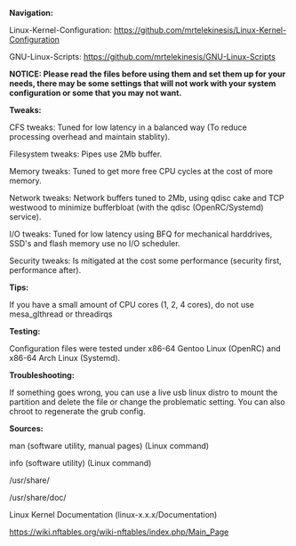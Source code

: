 **Navigation:**

Linux-Kernel-Configuration: https://github.com/mrtelekinesis/Linux-Kernel-Configuration
 
GNU-Linux-Scripts: https://github.com/mrtelekinesis/GNU-Linux-Scripts

**NOTICE: Please read the files before using them and set them up for your needs, there may be some settings that will not work with your system configuration or some that you may not want.**

**Tweaks:**

CFS tweaks: Tuned for low latency in a balanced way (To reduce processing overhead and maintain stablity).

Filesystem tweaks: Pipes use 2Mb buffer.

Memory tweaks: Tuned to get more free CPU cycles at the cost of more memory.

Network tweaks: Network buffers tuned to 2Mb, using qdisc cake and TCP westwood to minimize bufferbloat (with the qdisc (OpenRC/Systemd) service).

I/O tweaks: Tuned for low latency using BFQ for mechanical harddrives, SSD's and flash memory use no I/O scheduler.

Security tweaks: Is mitigated at the cost some performance (security first, performance after).

**Tips:**

If you have a small amount of CPU cores (1, 2, 4 cores), do not use mesa_glthread or threadirqs

**Testing:**

Configuration files were tested under x86-64 Gentoo Linux (OpenRC) and x86-64 Arch Linux (Systemd).

**Troubleshooting:**

If something goes wrong, you can use a live usb linux distro to mount the partition and delete the file or change the problematic setting. You can also chroot to regenerate the grub config.

**Sources:**

man (software utility, manual pages) (Linux command)

info (software utility) (Linux command)

/usr/share/

/usr/share/doc/

Linux Kernel Documentation (linux-x.x.x/Documentation)

https://wiki.nftables.org/wiki-nftables/index.php/Main_Page
